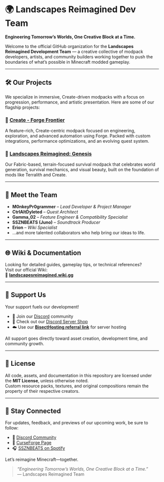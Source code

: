 # 🌍 Landscapes Reimagined Dev Team

**Engineering Tomorrow’s Worlds, One Creative Block at a Time.**

Welcome to the official GitHub organization for the **Landscapes Reimagined Development Team** — a creative collective of modpack developers, artists, and community builders working together to push the boundaries of what’s possible in Minecraft modded gameplay.

---

## 🛠️ Our Projects

We specialize in immersive, Create-driven modpacks with a focus on progression, performance, and artistic presentation. Here are some of our flagship projects:

### 🔧 [Create - Forge Frontier](https://www.curseforge.com/minecraft/modpacks/create-forge-frontier)
A feature-rich, Create-centric modpack focused on engineering, exploration, and advanced automation using Forge. Packed with custom integrations, performance optimizations, and an evolving quest system.

### 🌿 [Landscapes Reimagined: Genesis](https://modrinth.com/modpack/landscapes-reimagined-genesis)
Our Fabric-based, terrain-focused survival modpack that celebrates world generation, survival mechanics, and visual beauty, built on the foundation of mods like Terralith and Create.

---

## 👥 Meet the Team

- **M0nkeyPr0grammer** – *Lead Developer & Project Manager*  
- **CtrlAltDyleted** – *Quest Architect*  
- **Gamma_02** – *Feature Engineer & Compatibility Specialist*  
- **SSZNBEATS (Juno)** – *Soundtrack Producer*  
- **Erion** – *Wiki Specialist*  
- …and more talented collaborators who help bring our ideas to life.

---

## 🌐 Wiki & Documentation

Looking for detailed guides, gameplay tips, or technical references?  
Visit our official Wiki:  
📖 **[landscapesreimagined.wiki.gg](https://landscapesreimagined.wiki.gg)**

---

## 🤝 Support Us

Your support fuels our development!

- 🧢 Join our [Discord](https://discord.gg/quenZthXgy) community
- 🛒 Check out our [Discord Server Shop](https://discord.com/servers/landscapes-reimagined-1097668922737696919)
- ☁️ Use our **[BisectHosting referral link](https://bisecthosting.com/M0nkeyPr0grammer?r=github)** for server hosting

All support goes directly toward asset creation, development time, and community growth.

---

## 📜 License

All code, assets, and documentation in this repository are licensed under the **MIT License**, unless otherwise noted.  
Custom resource packs, textures, and original compositions remain the property of their respective creators.

---

## 🚀 Stay Connected

For updates, feedback, and previews of our upcoming work, be sure to follow:

- 💬 [Discord Community](https://discord.gg/quenZthXgy)
- 🧭 [CurseForge Page](https://www.curseforge.com/minecraft/modpacks/create-forge-frontier)
- 🎧 [SSZNBEATS on Spotify](https://open.spotify.com/artist/6DhgAOljnUjeXJdkTqlz0J)

Let’s reimagine Minecraft—together.

> *“Engineering Tomorrow’s Worlds, One Creative Block at a Time.”*  
> — Landscapes Reimagined Team

